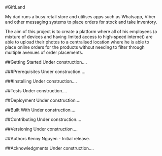 #GiftLand

My dad runs a busy retail store and utilises apps such as Whatsapp, Viber and other messaging systems to place orders for stock and take inventory.

The aim of this project is to create a platform where all of his employees (a mixture of devices and having limited access to high-speed internet) are 
able to upload their photos to a centralised location where he is able to place online orders for the products without needing to filter through
multiple avenues of order placements.


##Getting Started
Under construction....

###Prerequisites
Under construction....

###Installing
Under construction....


##Tests
Under construction....

##Deployment
Under construction....

##Built With
Under construction....

##Contributing
Under construction....

##Versioning
Under construction....

##Authors
Kenny Nguyen - Initial release.

##Acknowledgments
Under construction....

